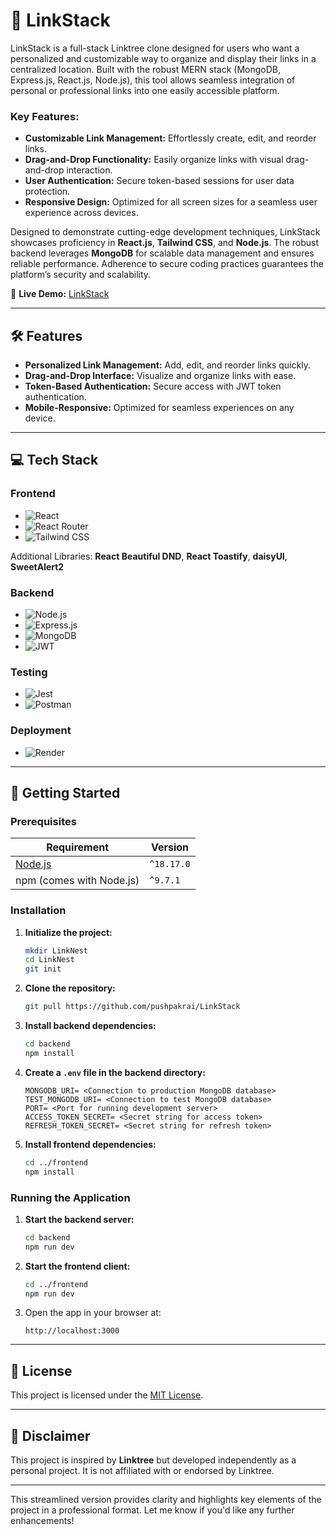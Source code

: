 # 🚀 **LinkStack**

LinkStack is a full-stack Linktree clone designed for users who want a personalized and customizable way to organize and display their links in a centralized location. Built with the robust MERN stack (MongoDB, Express.js, React.js, Node.js), this tool allows seamless integration of personal or professional links into one easily accessible platform.

### **Key Features:**
- **Customizable Link Management:** Effortlessly create, edit, and reorder links.
- **Drag-and-Drop Functionality:** Easily organize links with visual drag-and-drop interaction.
- **User Authentication:** Secure token-based sessions for user data protection.
- **Responsive Design:** Optimized for all screen sizes for a seamless user experience across devices.

Designed to demonstrate cutting-edge development techniques, LinkStack showcases proficiency in **React.js**, **Tailwind CSS**, and **Node.js**. The robust backend leverages **MongoDB** for scalable data management and ensures reliable performance. Adherence to secure coding practices guarantees the platform’s security and scalability.

🔗 **Live Demo:** [LinkStack](https://linknest.onrender.com/)

---

## 🛠️ **Features**

- **Personalized Link Management:** Add, edit, and reorder links quickly.
- **Drag-and-Drop Interface:** Visualize and organize links with ease.
- **Token-Based Authentication:** Secure access with JWT token authentication.
- **Mobile-Responsive:** Optimized for seamless experiences on any device.

---

## 💻 **Tech Stack**

### **Frontend**
- ![React](https://img.shields.io/badge/React-20232A?style=for-the-badge&logo=react&logoColor=61DAFB)
- ![React Router](https://img.shields.io/badge/React_Router-CA4245?style=for-the-badge&logo=react-router&logoColor=white)
- ![Tailwind CSS](https://img.shields.io/badge/Tailwind_CSS-38B2AC?style=for-the-badge&logo=tailwind-css&logoColor=white)

Additional Libraries: **React Beautiful DND**, **React Toastify**, **daisyUI**, **SweetAlert2**

### **Backend**
- ![Node.js](https://img.shields.io/badge/Node.js-43853D?style=for-the-badge&logo=node.js&logoColor=white)
- ![Express.js](https://img.shields.io/badge/Express.js-000000?style=for-the-badge&logo=express&logoColor=white)
- ![MongoDB](https://img.shields.io/badge/MongoDB-4EA94B?style=for-the-badge&logo=mongodb&logoColor=white)
- ![JWT](https://img.shields.io/badge/JWT-000000?style=for-the-badge&logo=JSON%20web%20tokens&logoColor=white)

### **Testing**
- ![Jest](https://img.shields.io/badge/Jest-C21325?style=for-the-badge&logo=jest&logoColor=white)
- ![Postman](https://img.shields.io/badge/Postman-FF6C37?style=for-the-badge&logo=Postman&logoColor=white)

### **Deployment**
- ![Render](https://img.shields.io/badge/Render-46E3B7?style=for-the-badge&logo=render&logoColor=white)

---

## 🚧 **Getting Started**

### **Prerequisites**
| Requirement | Version |
|-------------|---------|
| [Node.js](https://nodejs.org) | `^18.17.0` |
| npm (comes with Node.js) | `^9.7.1` |

### **Installation**

1. **Initialize the project:**
    ```bash
    mkdir LinkNest
    cd LinkNest
    git init
    ```

2. **Clone the repository:**
    ```bash
    git pull https://github.com/pushpakrai/LinkStack
    ```

3. **Install backend dependencies:**
    ```bash
    cd backend
    npm install
    ```

4. **Create a `.env` file in the backend directory:**
    ```env
    MONGODB_URI= <Connection to production MongoDB database>
    TEST_MONGODB_URI= <Connection to test MongoDB database>
    PORT= <Port for running development server>
    ACCESS_TOKEN_SECRET= <Secret string for access token>
    REFRESH_TOKEN_SECRET= <Secret string for refresh token>
    ```

5. **Install frontend dependencies:**
    ```bash
    cd ../frontend
    npm install
    ```

### **Running the Application**
1. **Start the backend server:**
    ```bash
    cd backend
    npm run dev
    ```

2. **Start the frontend client:**
    ```bash
    cd ../frontend
    npm run dev
    ```

3. Open the app in your browser at:
    ```
    http://localhost:3000
    ```

---

## 📜 **License**

This project is licensed under the [MIT License](LICENSE).

---

## 📝 **Disclaimer**

This project is inspired by **Linktree** but developed independently as a personal project. It is not affiliated with or endorsed by Linktree.

---

This streamlined version provides clarity and highlights key elements of the project in a professional format. Let me know if you'd like any further enhancements!
